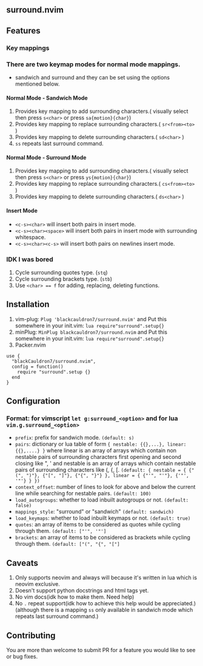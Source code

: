 ## surround.nvim

## Features

### Key mappings

### There are two keymap modes for normal mode mappings.

- sandwich and surround and they can be set using the options mentioned below.

#### Normal Mode - Sandwich Mode

1. Provides key mapping to add surrounding characters.( visually select then press `s<char>` or press `sa{motion}{char}`)
2. Provides key mapping to replace surrounding characters.( `sr<from><to>` )
3. Provides key mapping to delete surrounding characters.( `sd<char>` )
4. `ss` repeats last surround command.

#### Normal Mode - Surround Mode

1. Provides key mapping to add surrounding characters.( visually select then press `s<char>` or press `ys{motion}{char}`)
2. Provides key mapping to replace surrounding characters.( `cs<from><to>` )
3. Provides key mapping to delete surrounding characters.( `ds<char>` )

#### Insert Mode

- `<c-s><char>` will insert both pairs in insert mode.
- `<c-s><char><space>` will insert both pairs in insert mode with surrounding whitespace.
- `<c-s><char><c-s>` will insert both pairs on newlines insert mode.

### IDK I was bored

1. Cycle surrounding quotes type. (`stq`)
1. Cycle surrounding brackets type. (`stb`)
1. Use `<char> == f` for adding, replacing, deleting functions.

## Installation

1. vim-plug: `Plug 'blackcauldron7/surround.nvim'` and Put this somewhere in your init.vim: `lua require"surround".setup{}`
1. minPlug: `MinPlug blackcauldron7/surround.nvim` and Put this somewhere in your init.vim: `lua require"surround".setup{}`
1. Packer.nvim

```
use {
  "blackCauldron7/surround.nvim",
  config = function()
    require "surround".setup {}
  end
}
```

## Configuration

### Format: for **vimscript** `let g:surround_<option>` and for **lua** `vim.g.surround_<option>`

- `prefix`: prefix for sandwich mode. `(default: s)`
- `pairs`: dictionary or lua table of form `{ nestable: {{},...}, linear: {{},....} }` where linear is an array of arrays which contain non nestable pairs of surrounding characters first opening and second closing like ", ' and nestable is an array of arrays which contain nestable pairs of surrounding characters like (, {, [. `(default: { nestable = { {"(", ")"}, {"[", "]"}, {"{", "}"} }, linear = { {"'", "'"}, {'"', '"'} } })`
- `context_offset`: number of lines to look for above and below the current line while searching for nestable pairs. `(default: 100)`
- `load_autogroups`: whether to load inbuilt autogroups or not. `(default: false)`
- `mappings_style`: "surround" or "sandwich" `(default: sandwich)`
- `load_keymaps`: whether to load inbuilt keymaps or not. `(default: true)`
- `quotes`: an array of items to be considered as quotes while cycling through them. `(default: ["'", '"']`
- `brackets`: an array of items to be considered as brackets while cycling through them. `(default: ["(", "{", "["]`

## Caveats

1. Only supports neovim and always will because it's written in lua which is neovim exclusive.
1. Doesn't support python docstrings and html tags yet.
1. No vim docs(idk how to make them. Need help)
1. No `.` repeat support(idk how to achieve this help would be appreciated.) (although there is a mapping `ss` only available in sandwich mode which repeats last surround command.)

## Contributing

You are more than welcome to submit PR for a feature you would like to see or bug fixes.
